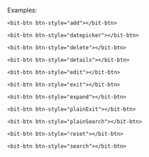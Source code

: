 Examples:

```
<bit-btn btn-style="add"></bit-btn>
```

```
<bit-btn btn-style="datepicker"></bit-btn>
```

```
<bit-btn btn-style="delete"></bit-btn>
```

```
<bit-btn btn-style="details"></bit-btn>
```

```
<bit-btn btn-style="edit"></bit-btn>
```

```
<bit-btn btn-style="exit"></bit-btn>
```

```
<bit-btn btn-style="expand"></bit-btn>
```

```
<bit-btn btn-style="plainExit"></bit-btn>
```

```
<bit-btn btn-style="plainSearch"></bit-btn>
```

```
<bit-btn btn-style="reset"></bit-btn>
```

```
<bit-btn btn-style="search"></bit-btn>
```